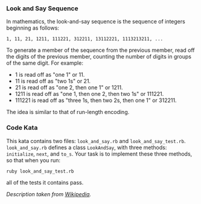 ### Look and Say Sequence

In mathematics, the look-and-say sequence is the sequence of integers beginning as follows:

    1, 11, 21, 1211, 111221, 312211, 13112221, 1113213211, ...

To generate a member of the sequence from the previous member, read off the digits of the previous member, counting the number of digits in groups of the same digit. For example:

* 1 is read off as "one 1" or 11.
* 11 is read off as "two 1s" or 21.
* 21 is read off as "one 2, then one 1" or 1211.
* 1211 is read off as "one 1, then one 2, then two 1s" or 111221.
* 111221 is read off as "three 1s, then two 2s, then one 1" or 312211.

The idea is similar to that of run-length encoding.

### Code Kata

This kata contains two files: `look_and_say.rb` and `look_and_say_test.rb`.  `look_and_say.rb` defines a class `LookAndSay`, with three methods: `initialize`, `next`, and `to_s`.  Your task is to implement these three methods, so that when you run:

    ruby look_and_say_test.rb
    
all of the tests it contains pass.

*Description taken from [Wikipedia](http://en.wikipedia.org/wiki/Look-and-say_sequence).*